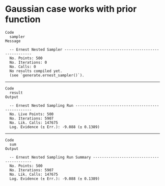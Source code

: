 # Gaussian case works with prior function

    Code
      sampler
    Message
      
      -- Ernest Nested Sampler -------------------------------------------------------
      No. Points: 500
      No. Iterations: 0
      No. Calls: 0
      No results compiled yet.
      (see `generate.ernest_sampler()`).

---

    Code
      result
    Output
      
      -- Ernest Nested Sampling Run --------------------------------------------------
      No. Live Points: 500
      No. Iterations: 5907
      No. Lik. Calls: 147675
      Log. Evidence (± Err.): -9.088 (± 0.1389)

---

    Code
      sum
    Output
      
      -- Ernest Nested Sampling Run Summary ------------------------------------------
      No. Points: 500
      No. Iterations: 5907
      No. Lik. Calls: 147675
      Log. Evidence (± Err.): -9.088 (± 0.1389)

